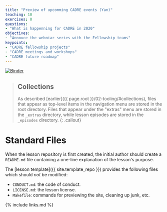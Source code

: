 ```yaml
---
title: "Preview of upcomming CADRE events (Yan)"
teaching: 10
exercises: 0
questions:
- "What is happenning for CADRE in 2020"
objectives:
- "Annouce the webniar series with the Fellowship teams"
keypoints:
- "CADRE fellowship projects"
- "CADRE meetings and workshops"
- "CADRE future roadmap"
---
```

[![Binder](https://mybinder.org/badge_logo.svg)](https://docs.google.com/presentation/d/e/2PACX-1vSgUaJGhKwtuKjg87kae3Gzb4rwUFwCvpc1KlOd8QddeY3pjdM6B1ZdmLjMRFgL1GGZ6zwOolRELB2i/pub?start=false&loop=false&delayms=600000)

> ## Collections
>
> As described [earlier]({{ page.root }}/02-tooling/#collections),
> files that appear as top-level items in the navigation menu are stored in the root directory.
> Files that appear under the "extras" menu are stored in the `_extras` directory,
> while lesson episodes are stored in the `_episodes` directory.
{: .callout}

# Standard Files

When the lesson repository is first created,
the initial author should create a `README.md` file containing
a one-line explanation of the lesson's purpose.

The [lesson template]({{ site.template_repo }}) provides the following files
which should *not* be modified:

*   `CONDUCT.md`: the code of conduct.
*   `LICENSE.md`: the lesson license.
*   `Makefile`: commands for previewing the site, cleaning up junk, etc.

{% include links.md %}
